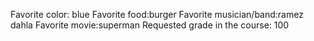 Favorite color: blue
Favorite food:burger 
Favorite musician/band:ramez dahla 
Favorite movie:superman 
Requested grade in the course: 100
